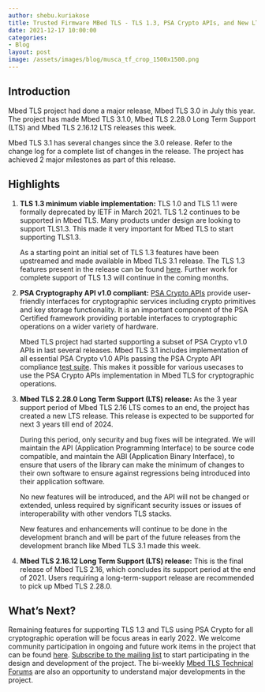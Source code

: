 ```yaml
---
author: shebu.kuriakose
title: Trusted Firmware MBed TLS - TLS 1.3, PSA Crypto APIs, and New LTS 
date: 2021-12-17 10:00:00
categories:
- Blog
layout: post
image: /assets/images/blog/musca_tf_crop_1500x1500.png
---
```


Introduction
------------

Mbed TLS project had done a major release, Mbed TLS 3.0 in July this year. The project has made Mbed
TLS 3.1.0, Mbed TLS 2.28.0 Long Term Support (LTS) and Mbed TLS 2.16.12 LTS releases this week.

Mbed TLS 3.1 has several changes since the 3.0 release. Refer to the change log for a complete list of
changes in the release. The project has achieved 2 major milestones as part of this release.

Highlights 
----------

1. **TLS 1.3 minimum viable implementation:** TLS 1.0 and TLS 1.1 were formally deprecated by IETF in March 2021. TLS 1.2 continues to be supported in Mbed TLS. Many products under design are looking to support TLS1.3. This made it very important for Mbed TLS to start supporting TLS1.3.

    As a starting point an initial set of TLS 1.3 features have been upstreamed and made available in Mbed TLS 3.1 release. The TLS 1.3 features present in the release can be found [here](https://github.com/ARMmbed/mbedtls/tree/development/ChangeLog.d). Further work for complete support of TLS 1.3 will continue in the coming months. 

2. **PSA Cryptography API v1.0 compliant:** [PSA Crypto APIs](https://developer.arm.com/documentation/ihi0086/latest/) provide user-friendly interfaces for cryptographic services including crypto primitives and key storage functionality.  It is an important component of the PSA Certified framework providing portable interfaces to cryptographic operations on a wider variety of hardware. 

    Mbed TLS project had started supporting a subset of PSA Crypto v1.0 APIs in last several releases. Mbed TLS 3.1 includes implementation of all essential PSA Crypto v1.0 APIs passing the PSA Crypto API compliance [test suite](https://github.com/ARM-software/psa-arch-tests). This makes it possible for various usecases to use the PSA Crypto APIs implementation in Mbed TLS for cryptographic operations.

3. **Mbed TLS 2.28.0 Long Term Support (LTS) release:** As the 3 year support period of Mbed TLS 2.16 LTS comes to an end, the project has created a new LTS release. This release is expected to be supported for next 3 years till end of 2024. 

    During this period, only security and bug fixes will be integrated. We will maintain the API (Application Programming Interface) to be source code compatible, and maintain the ABI (Application Binary Interface), to ensure that users of the library can make the minimum of changes to their own software to ensure against regressions being introduced into their application software.

    No new features will be introduced, and the API will not be changed or extended, unless required by significant security issues or issues of interoperability with other vendors TLS stacks.

    New features and enhancements will continue to be done in the development branch and will be part of the future releases from the development branch like Mbed TLS 3.1 made this week.
    
4. **Mbed TLS 2.16.12 Long Term Support (LTS) release:** This is the final release of Mbed TLS 2.16, which concludes its support period at the end of 2021. Users requiring a long-term-support release are recommended to pick up Mbed TLS 2.28.0.

What’s Next?
-----------
Remaining features for supporting TLS 1.3 and TLS using PSA Crypto for all cryptographic operation will be focus areas in early 2022. We welcome community participation in ongoing and future work items in the project that can be found [here](https://github.com/orgs/ARMmbed/projects/18). [Subscribe to the mailing list](https://lists.trustedfirmware.org/mailman/listinfo/mbed-tls) to start participating in the design and development of the project. The bi-weekly [Mbed TLS Technical Forums](https://www.trustedfirmware.org/meetings/mbed-tls-technical-forum/) are also an opportunity to understand major developments in the project.
